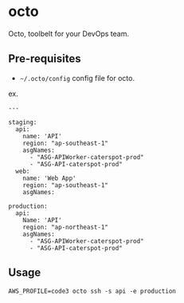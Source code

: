# octo
Octo, toolbelt for your DevOps team.


## Pre-requisites

- `~/.octo/config` config file for octo.

ex.

```
---

staging:
  api:
    name: 'API'
    region: "ap-southeast-1"
    asgNames:
      - "ASG-APIWorker-caterspot-prod"
      - "ASG-API-caterspot-prod"
  web:
    name: 'Web App'
    region: "ap-southeast-1"
    asgNames:

production:
  api:
    Name: 'API'
    region: "ap-northeast-1"
    asgNames:
      - "ASG-APIWorker-caterspot-prod"
      - "ASG-API-caterspot-prod"
```

## Usage

```
AWS_PROFILE=code3 octo ssh -s api -e production
```

